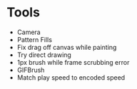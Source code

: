 # Tools
- Camera
- Pattern Fills
- Fix drag off canvas while painting
- Try direct <canvas> drawing
- 1px brush while frame scrubbing error
- GIFBrush
- Match play speed to encoded speed
